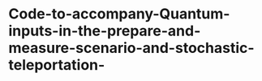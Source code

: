 # Code-to-accompany-Quantum-inputs-in-the-prepare-and-measure-scenario-and-stochastic-teleportation-